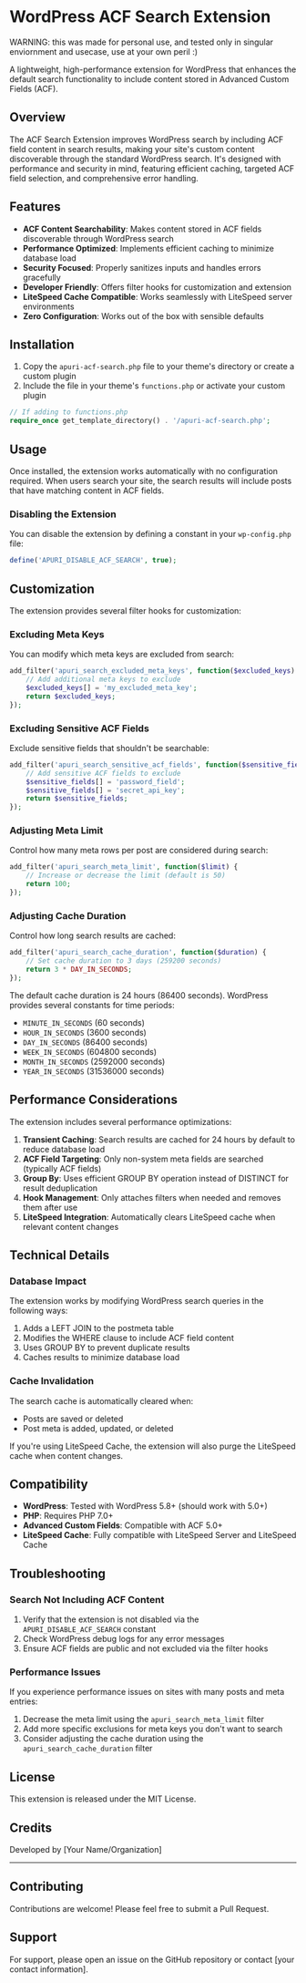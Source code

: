 # WordPress ACF Search Extension

WARNING: this was made for personal use, and tested only in singular enviornment and usecase, use at your own peril :) 

A lightweight, high-performance extension for WordPress that enhances the default search functionality to include content stored in Advanced Custom Fields (ACF).

## Overview

The ACF Search Extension improves WordPress search by including ACF field content in search results, making your site's custom content discoverable through the standard WordPress search. It's designed with performance and security in mind, featuring efficient caching, targeted ACF field selection, and comprehensive error handling.

## Features

- **ACF Content Searchability**: Makes content stored in ACF fields discoverable through WordPress search
- **Performance Optimized**: Implements efficient caching to minimize database load
- **Security Focused**: Properly sanitizes inputs and handles errors gracefully
- **Developer Friendly**: Offers filter hooks for customization and extension
- **LiteSpeed Cache Compatible**: Works seamlessly with LiteSpeed server environments
- **Zero Configuration**: Works out of the box with sensible defaults

## Installation

1. Copy the `apuri-acf-search.php` file to your theme's directory or create a custom plugin
2. Include the file in your theme's `functions.php` or activate your custom plugin

```php
// If adding to functions.php
require_once get_template_directory() . '/apuri-acf-search.php';
```

## Usage

Once installed, the extension works automatically with no configuration required. When users search your site, the search results will include posts that have matching content in ACF fields.

### Disabling the Extension

You can disable the extension by defining a constant in your `wp-config.php` file:

```php
define('APURI_DISABLE_ACF_SEARCH', true);
```

## Customization

The extension provides several filter hooks for customization:

### Excluding Meta Keys

You can modify which meta keys are excluded from search:

```php
add_filter('apuri_search_excluded_meta_keys', function($excluded_keys) {
    // Add additional meta keys to exclude
    $excluded_keys[] = 'my_excluded_meta_key';
    return $excluded_keys;
});
```

### Excluding Sensitive ACF Fields

Exclude sensitive fields that shouldn't be searchable:

```php
add_filter('apuri_search_sensitive_acf_fields', function($sensitive_fields) {
    // Add sensitive ACF fields to exclude
    $sensitive_fields[] = 'password_field';
    $sensitive_fields[] = 'secret_api_key';
    return $sensitive_fields;
});
```

### Adjusting Meta Limit

Control how many meta rows per post are considered during search:

```php
add_filter('apuri_search_meta_limit', function($limit) {
    // Increase or decrease the limit (default is 50)
    return 100;
});
```

### Adjusting Cache Duration

Control how long search results are cached:

```php
add_filter('apuri_search_cache_duration', function($duration) {
    // Set cache duration to 3 days (259200 seconds)
    return 3 * DAY_IN_SECONDS;
});
```

The default cache duration is 24 hours (86400 seconds). WordPress provides several constants for time periods:
- `MINUTE_IN_SECONDS` (60 seconds)
- `HOUR_IN_SECONDS` (3600 seconds)
- `DAY_IN_SECONDS` (86400 seconds)
- `WEEK_IN_SECONDS` (604800 seconds)
- `MONTH_IN_SECONDS` (2592000 seconds)
- `YEAR_IN_SECONDS` (31536000 seconds)

## Performance Considerations

The extension includes several performance optimizations:

1. **Transient Caching**: Search results are cached for 24 hours by default to reduce database load
2. **ACF Field Targeting**: Only non-system meta fields are searched (typically ACF fields)
3. **Group By**: Uses efficient GROUP BY operation instead of DISTINCT for result deduplication
4. **Hook Management**: Only attaches filters when needed and removes them after use
5. **LiteSpeed Integration**: Automatically clears LiteSpeed cache when relevant content changes

## Technical Details

### Database Impact

The extension works by modifying WordPress search queries in the following ways:

1. Adds a LEFT JOIN to the postmeta table
2. Modifies the WHERE clause to include ACF field content
3. Uses GROUP BY to prevent duplicate results
4. Caches results to minimize database load

### Cache Invalidation

The search cache is automatically cleared when:

- Posts are saved or deleted
- Post meta is added, updated, or deleted

If you're using LiteSpeed Cache, the extension will also purge the LiteSpeed cache when content changes.

## Compatibility

- **WordPress**: Tested with WordPress 5.8+ (should work with 5.0+)
- **PHP**: Requires PHP 7.0+
- **Advanced Custom Fields**: Compatible with ACF 5.0+
- **LiteSpeed Cache**: Fully compatible with LiteSpeed Server and LiteSpeed Cache

## Troubleshooting

### Search Not Including ACF Content

1. Verify that the extension is not disabled via the `APURI_DISABLE_ACF_SEARCH` constant
2. Check WordPress debug logs for any error messages
3. Ensure ACF fields are public and not excluded via the filter hooks

### Performance Issues

If you experience performance issues on sites with many posts and meta entries:

1. Decrease the meta limit using the `apuri_search_meta_limit` filter
2. Add more specific exclusions for meta keys you don't want to search
3. Consider adjusting the cache duration using the `apuri_search_cache_duration` filter

## License

This extension is released under the MIT License.

## Credits

Developed by [Your Name/Organization]

---

## Contributing

Contributions are welcome! Please feel free to submit a Pull Request.

## Support

For support, please open an issue on the GitHub repository or contact [your contact information].
